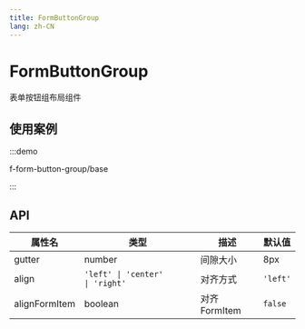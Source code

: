 ```yaml
---
title: FormButtonGroup
lang: zh-CN
---
```


# FormButtonGroup

表单按钮组布局组件

## 使用案例

:::demo

f-form-button-group/base

:::

## API

| 属性名        | 类型                                 | 描述          | 默认值   |
| ------------- | ------------------------------------ | ------------- | -------- |
| gutter        | number                               | 间隙大小      | 8px      |
| align         | `'left' \| 'center'      \| 'right'` | 对齐方式      | `'left'` |
| alignFormItem | boolean                              | 对齐 FormItem | `false`  |

